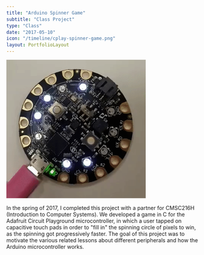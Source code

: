 ```yaml
---
title: "Arduino Spinner Game"
subtitle: "Class Project"
type: "Class"
date: "2017-05-10"
icon: "/timeline/cplay-spinner-game.png"
layout: PortfolioLayout
---
```

![Screenshot](./screenshot.gif)


In the spring of 2017, I completed this project with a partner for CMSC216H (Introduction to Computer Systems). We developed a game in C for the Adafruit Circuit Playground microcontroller, in which a user tapped on capacitive touch pads in order to "fill in" the spinning circle of pixels to win, as the spinning got progressively faster. The goal of this project was to motivate the various related lessons about different peripherals and how the Arduino microcontroller works. 